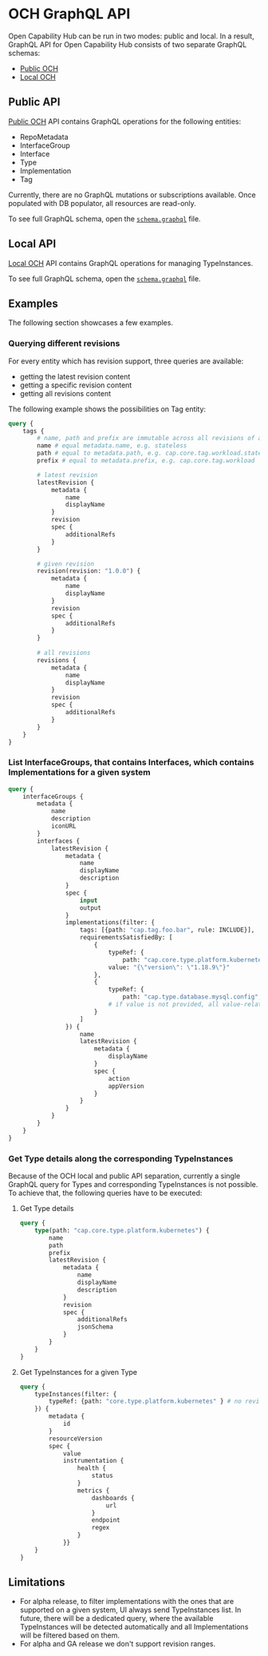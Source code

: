 # OCH GraphQL API

Open Capability Hub can be run in two modes: public and local. In a result, GraphQL API for Open Capability Hub consists of two separate GraphQL schemas:
- [Public OCH](../pkg/och/api/public/schema.graphql)
- [Local OCH](../pkg/och/api/local/schema.graphql)

## Public API

[Public OCH](../pkg/och/api/public/schema.graphql) API contains GraphQL operations for the following entities:
- RepoMetadata
- InterfaceGroup
- Interface
- Type
- Implementation
- Tag

Currently, there are no GraphQL mutations or subscriptions available. Once populated with DB populator, all resources are read-only.

To see full GraphQL schema, open the [`schema.graphql`](../pkg/och/api/public/schema.graphql) file.
 
## Local API

[Local OCH](../pkg/och/api/local/schema.graphql) API contains GraphQL operations for managing TypeInstances.

To see full GraphQL schema, open the [`schema.graphql`](../pkg/och/api/local/schema.graphql) file.

## Examples

The following section showcases a few examples.

### Querying different revisions

For every entity which has revision support, three queries are available:
- getting the latest revision content
- getting a specific revision content
- getting all revisions content

The following example shows the possibilities on Tag entity:

```graphql
query {
    tags {
        # name, path and prefix are immutable across all revisions of a given node.
        name # equal metadata.name, e.g. stateless
        path # equal to metadata.path, e.g. cap.core.tag.workload.stateless
        prefix # equal to metadata.prefix, e.g. cap.core.tag.workload

        # latest revision
        latestRevision {
            metadata {
                name
                displayName
            }
            revision
            spec {
                additionalRefs
            }
        }

        # given revision
        revision(revision: "1.0.0") {
            metadata {
                name
                displayName
            }
            revision
            spec {
                additionalRefs
            }
        }
        
        # all revisions
        revisions {
            metadata {
                name
                displayName
            }
            revision
            spec {
                additionalRefs
            }
        }
    }
}
```

### List InterfaceGroups, that contains Interfaces, which contains Implementations for a given system 

```graphql
query {
    interfaceGroups {
        metadata {
            name
            description
            iconURL
        }
        interfaces {
            latestRevision {
                metadata {
                    name
                    displayName
                    description
                }
                spec {
                    input
                    output
                }
                implementations(filter: {
                    tags: [{path: "cap.tag.foo.bar", rule: INCLUDE}],
                    requirementsSatisfiedBy: [
                        {
                            typeRef: {
                                path: "cap.core.type.platform.kubernetes", revision: "1.0.1",},
                            value: "{\"version\": \"1.18.9\"}"
                        },
                        {
                            typeRef: {
                                path: "cap.type.database.mysql.config", revision: "1.0.1",},
                            # if value is not provided, all value-related constraints are treated as satisfied.
                        }
                    ]
                }) {
                    name
                    latestRevision {
                        metadata {
                            displayName
                        }
                        spec {
                            action
                            appVersion
                        }
                    }
                }
            }
        }
    }
}
```

### Get Type details along the corresponding TypeInstances

Because of the OCH local and public API separation, currently a single GraphQL query for Types and corresponding TypeInstances is not possible.
To achieve that, the following queries have to be executed: 

1. Get Type details

    ```graphql
    query {
        type(path: "cap.core.type.platform.kubernetes") {
            name 
            path
            prefix
            latestRevision {
                metadata {
                    name
                    displayName
                    description
                }
                revision
                spec {
                    additionalRefs
                    jsonSchema
                }
            }
        }
    }
    ```

1. Get TypeInstances for a given Type

    ```graphql
    query {
        typeInstances(filter: {
            typeRef: {path: "core.type.platform.kubernetes" } # no revision means that the latest revision is picked
        }) {
            metadata {
                id
            }
            resourceVersion
            spec {
                value
                instrumentation {
                    health {
                        status
                    }
                    metrics {
                        dashboards {
                            url
                        }
                        endpoint
                        regex
                    }
                }}
        }
    }
    ```

## Limitations

- For alpha release, to filter implementations with the ones that are supported on a given system, UI always send TypeInstances list. In future, there will be a dedicated query, where the available TypeInstances will be detected automatically and all Implementations will be filtered based on them.
- For alpha and GA release we don't support revision ranges.
